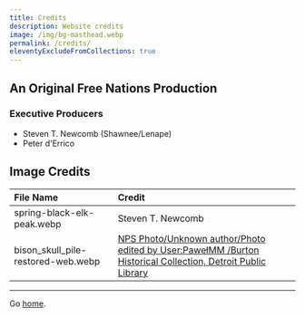 ```yaml
---
title: Credits
description: Website credits
image: /img/bg-masthead.webp
permalink: /credits/
eleventyExcludeFromCollections: true
---
```


## An Original Free Nations Production
### Executive Producers 
- Steven T. Newcomb (Shawnee/Lenape)
- Peter d'Errico

## Image Credits
| File Name                  | Credit    |
| :------                    | :-----------|
| spring-black-elk-peak.webp | Steven T. Newcomb |
| bison_skull_pile-restored-web.webp | [NPS Photo/Unknown author/Photo edited by User:PawełMM /Burton Historical Collection, Detroit Public Library](https://www.nps.gov/articles/000/what-happened-to-the-bison.htm) |
  
  
---
Go <a href="/">home</a>.